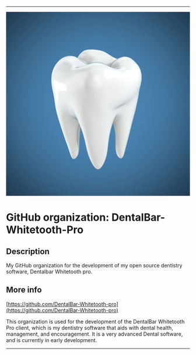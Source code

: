 
***

![Tooth1024.jpeg failed to load. The file may be missing or corrupt. Check the file path for errors first.](/AdditionalInfo/1/DentalBar-Whitetooth-Pro/Tooth1024.jpeg)

# GitHub organization: DentalBar-Whitetooth-Pro

## Description

My GitHub organization for the development of my open source dentistry software, Dentalbar Whitetooth pro.

## More info

[https://github.com/DentalBar-Whitetooth-pro](https://github.com/DentalBar-Whitetooth-pro)

This organization is used for the development of the DentalBar Whitetooth Pro client, which is my dentistry software that aids with dental health, management, and encouragement. It is a very advanced Dental software, and is currently in early development.

***
